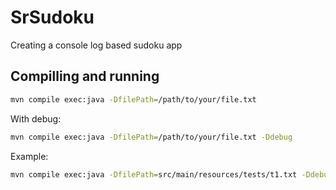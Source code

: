 # SrSudoku
Creating a console log based sudoku app 

## Compilling and running
```bash
mvn compile exec:java -DfilePath=/path/to/your/file.txt
```

With debug:
```bash
mvn compile exec:java -DfilePath=/path/to/your/file.txt -Ddebug
```

Example:
```bash
mvn compile exec:java -DfilePath=src/main/resources/tests/t1.txt -Ddebug
```
